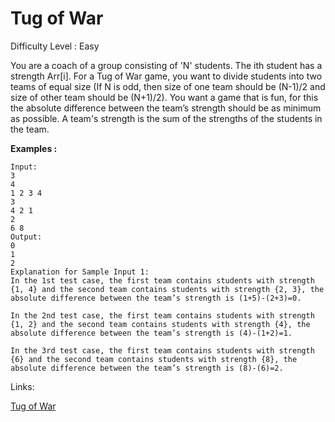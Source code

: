 # Tug of War

Difficulty Level : Easy

You are a coach of a group consisting of 'N' students. The ith student has a strength Arr[i]. For a Tug of War game, you want to divide students into two teams of equal size (If N is odd, then size of one team should be (N-1)/2 and size of other team should be (N+1)/2). You want a game that is fun, for this the absolute difference between the team’s strength should be as minimum as possible. A team's strength is the sum of the strengths of the students in the team.

**Examples :**

```
Input:
3
4
1 2 3 4
3
4 2 1
2
6 8
Output:
0
1
2
Explanation for Sample Input 1:
In the 1st test case, the first team contains students with strength {1, 4} and the second team contains students with strength {2, 3}, the absolute difference between the team’s strength is (1+5)-(2+3)=0.

In the 2nd test case, the first team contains students with strength {1, 2} and the second team contains students with strength {4}, the absolute difference between the team’s strength is (4)-(1+2)=1.

In the 3rd test case, the first team contains students with strength {6} and the second team contains students with strength {8}, the absolute difference between the team’s strength is (8)-(6)=2.
```

Links:

[Tug of War](https://www.naukri.com/code360/problems/tug-of-war_985253?topList=love-babbar-dsa-sheet-problems&utm_source=website&utm_medium=affiliate&utm_campaign=450dsatracker)

